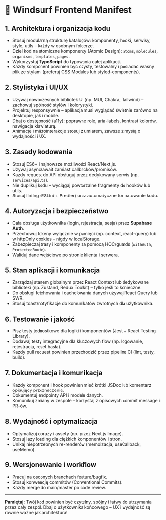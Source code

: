 # 🌊 Windsurf Frontend Manifest

## 1. Architektura i organizacja kodu
- Stosuj modularną strukturę katalogów: komponenty, hooki, serwisy, style, utils – każdy w osobnym folderze.
- Dziel kod na atomiczne komponenty (Atomic Design): `atoms`, `molecules`, `organisms`, `templates`, `pages`.
- Wykorzystuj **TypeScript** do typowania całej aplikacji.
- Każdy komponent powinien być czysty, testowalny i posiadać własny plik ze stylami (preferuj CSS Modules lub styled-components).

## 2. Stylistyka i UI/UX
- Używaj nowoczesnych bibliotek UI (np. MUI, Chakra, Tailwind) – zachowuj spójność stylów i kolorystyki.
- Projektuj responsywnie – aplikacja musi wyglądać świetnie zarówno na desktopie, jak i mobile.
- Dbaj o dostępność (a11y): poprawne role, aria-labels, kontrast kolorów, nawigacja klawiaturą.
- Animacje i mikrointerakcje stosuj z umiarem, zawsze z myślą o wydajności i UX.

## 3. Zasady kodowania
- Stosuj ES6+ i najnowsze możliwości React/Next.js.
- Używaj async/await zamiast callbacków/promisów.
- Każdy request do API obsługuj przez dedykowany serwis (np. `services/api.ts`).
- Nie duplikuj kodu – wyciągaj powtarzalne fragmenty do hooków lub utils.
- Stosuj linting (ESLint + Prettier) oraz automatyczne formatowanie kodu.

## 4. Autoryzacja i bezpieczeństwo
- Cała obsługa użytkownika (login, rejestracja, sesja) przez **Supabase Auth**.
- Przechowuj tokeny wyłącznie w pamięci (np. context, react-query) lub w httpOnly cookies – nigdy w localStorage.
- Zabezpieczaj trasy i komponenty za pomocą HOC/guards (`withAuth`, `ProtectedRoute`).
- Waliduj dane wejściowe po stronie klienta i serwera.

## 5. Stan aplikacji i komunikacja
- Zarządzaj stanem globalnym przez React Context lub dedykowane biblioteki (np. Zustand, Redux Toolkit) – tylko jeśli to konieczne.
- Do obsługi fetchowania i cache’owania danych używaj React Query lub SWR.
- Stosuj toast/notyfikacje do komunikatów zwrotnych dla użytkownika.

## 6. Testowanie i jakość
- Pisz testy jednostkowe dla logiki i komponentów (Jest + React Testing Library).
- Dodawaj testy integracyjne dla kluczowych flow (np. logowanie, rejestracja, reset hasła).
- Każdy pull request powinien przechodzić przez pipeline CI (lint, testy, build).

## 7. Dokumentacja i komunikacja
- Każdy komponent i hook powinien mieć krótki JSDoc lub komentarz opisujący przeznaczenie.
- Dokumentuj endpointy API i modele danych.
- Komunikuj zmiany w zespole – korzystaj z opisowych commit message i PR-ów.

## 8. Wydajność i optymalizacja
- Optymalizuj obrazy i assety (np. przez Next.js Image).
- Stosuj lazy loading dla ciężkich komponentów i stron.
- Unikaj niepotrzebnych re-renderów (memoizacja, useCallback, useMemo).

## 9. Wersjonowanie i workflow
- Pracuj na osobnych branchach feature/bugfix.
- Stosuj konwencję commitów (Conventional Commits).
- Każdy merge do main/master po code review.

---

**Pamiętaj:**
Twój kod powinien być czytelny, spójny i łatwy do utrzymania przez cały zespół.
Dbaj o użytkownika końcowego – UX i wydajność są równie ważne jak architektura!
